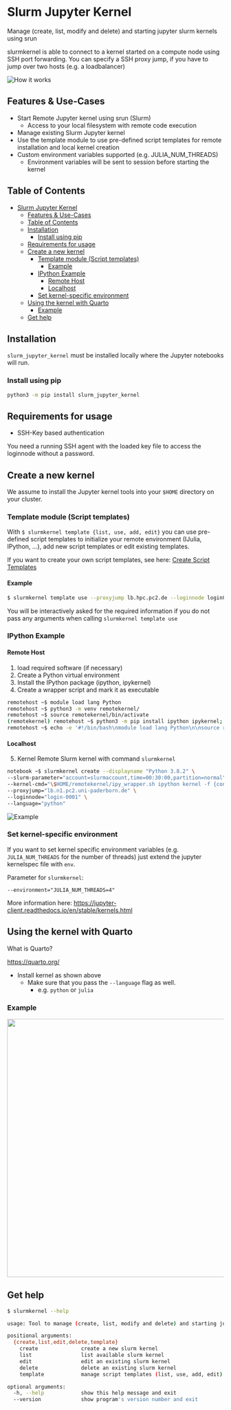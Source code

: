 # Slurm Jupyter Kernel

Manage (create, list, modify and delete) and starting jupyter slurm kernels using srun

slurmkernel is able to connect to a kernel started on a compute node using SSH port forwarding.
You can specify a SSH proxy jump, if you have to jump over two hosts (e.g. a loadbalancer)

![How it works](imgs/how_it_works.png)

## Features & Use-Cases

* Start Remote Jupyter kernel using srun (Slurm)
  * Access to your local filesystem with remote code execution
* Manage existing Slurm Jupyter kernel
* Use the template module to use pre-defined script templates for remote installation and local kernel creation
* Custom environment variables supported (e.g. JULIA_NUM_THREADS)
  * Environment variables will be sent to session before starting the kernel

## Table of Contents

- [Slurm Jupyter Kernel](#slurm-jupyter-kernel)
  - [Features \& Use-Cases](#features--use-cases)
  - [Table of Contents](#table-of-contents)
  - [Installation](#installation)
    - [Install using pip](#install-using-pip)
  - [Requirements for usage](#requirements-for-usage)
  - [Create a new kernel](#create-a-new-kernel)
    - [Template module (Script templates)](#template-module-script-templates)
      - [Example](#example)
    - [IPython Example](#ipython-example)
      - [Remote Host](#remote-host)
      - [Localhost](#localhost)
    - [Set kernel-specific environment](#set-kernel-specific-environment)
  - [Using the kernel with Quarto](#using-the-kernel-with-quarto)
    - [Example](#example-1)
  - [Get help](#get-help)

## Installation

`slurm_jupyter_kernel` must be installed locally where the Jupyter notebooks will run.

### Install using pip

```bash
python3 -m pip install slurm_jupyter_kernel
```

## Requirements for usage

* SSH-Key based authentication

You need a running SSH agent with the loaded key file to access the loginnode without a password.

## Create a new kernel

We assume to install the Jupyter kernel tools into your `$HOME` directory on your cluster.

### Template module (Script templates)

With `$ slurmkernel template {list, use, add, edit}` you can use pre-defined script templates to initialize your remote environment (IJulia, IPython, ...), add new script templates or edit existing templates.

If you want to create your own script templates, see here: [Create Script Templates](wiki/Create-Template-Scripts)

#### Example

```bash
$ slurmkernel template use --proxyjump lb.hpc.pc2.de --loginnode login001 --user hpcuser1 --template ipython
````

You will be interactively asked for the required information if you do not pass any arguments when calling `slurmkernel template use`

### IPython Example

#### Remote Host

1. load required software (if necessary)
2. Create a Python virtual environment
3. Install the IPython package (ipython, ipykernel)
4. Create a wrapper script and mark it as executable

```bash
remotehost ~$ module load lang Python
remotehost ~$ python3 -m venv remotekernel/
remotehost ~$ source remotekernel/bin/activate
(remotekernel) remotehost ~$ python3 -m pip install ipython ipykernel; deactivate
remotehost ~$ echo -e '#!/bin/bash\nmodule load lang Python\n\nsource remotekernel/bin/activate\n"$@"' > remotekernel/ipy_wrapper.sh && chmod +x remotekernel/ipy_wrapper.sh
```

#### Localhost

5. Kernel Remote Slurm kernel with command `slurmkernel`

```bash
notebook ~$ slurmkernel create --displayname "Python 3.8.2" \
--slurm-parameter="account=slurmaccount,time=00:30:00,partition=normal" \
--kernel-cmd="\$HOME/remotekernel/ipy_wrapper.sh ipython kernel -f {connection_file}" \
--proxyjump="lb.n1.pc2.uni-paderborn.de" \
--loginnode="login-0001" \
--language="python"
```

![Example](imgs/example.png)

### Set kernel-specific environment

If you want to set kernel specific environment variables (e.g. `JULIA_NUM_THREADS` for the number of threads) just extend the jupyter kernelspec file with `env`.

Parameter for `slurmkernel`:

`--environment="JULIA_NUM_THREADS=4"`

More information here: https://jupyter-client.readthedocs.io/en/stable/kernels.html

## Using the kernel with Quarto

What is Quarto?

https://quarto.org/

* Install kernel as shown above 
  *  Make sure that you pass the `--language` flag as well.
     *  e.g. `python` or `julia`

### Example
<img src="imgs/quarto_example.png" width="600">

## Get help

```bash
$ slurmkernel --help

usage: Tool to manage (create, list, modify and delete) and starting jupyter slurm kernels using srun [-h] [--version] {create,list,edit,delete,template} ...

positional arguments:
  {create,list,edit,delete,template}
    create              create a new slurm kernel
    list                list available slurm kernel
    edit                edit an existing slurm kernel
    delete              delete an existing slurm kernel
    template            manage script templates (list, use, add, edit)

optional arguments:
  -h, --help            show this help message and exit
  --version             show program's version number and exit

```

